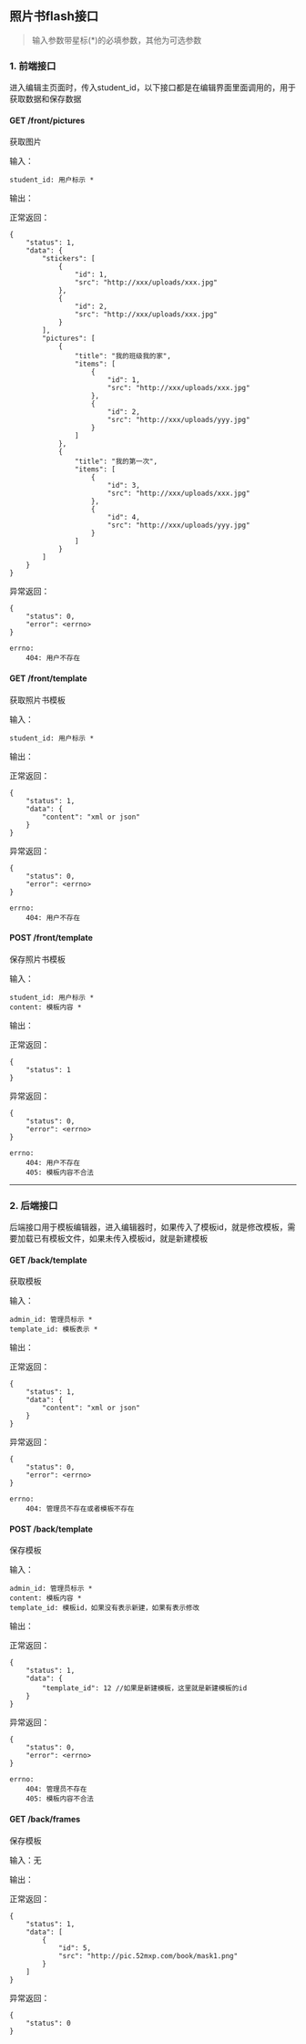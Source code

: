 
## 照片书flash接口

> 输入参数带星标(*)的必填参数，其他为可选参数

### 1. 前端接口

进入编辑主页面时，传入student_id，以下接口都是在编辑界面里面调用的，用于获取数据和保存数据

#### GET /front/pictures

获取图片

输入：

    student_id: 用户标示 *

输出：

正常返回：

    {
        "status": 1,
        "data": {
            "stickers": [
                {
                    "id": 1,
                    "src": "http://xxx/uploads/xxx.jpg"
                },
                {
                    "id": 2,
                    "src": "http://xxx/uploads/xxx.jpg"
                }
            ],
            "pictures": [
                {
                    "title": "我的班级我的家",
                    "items": [
                        {
                            "id": 1,
                            "src": "http://xxx/uploads/xxx.jpg"
                        },
                        {
                            "id": 2,
                            "src": "http://xxx/uploads/yyy.jpg"
                        }
                    ]
                },
                {
                    "title": "我的第一次",
                    "items": [
                        {
                            "id": 3,
                            "src": "http://xxx/uploads/xxx.jpg"
                        },
                        {
                            "id": 4,
                            "src": "http://xxx/uploads/yyy.jpg"
                        }
                    ]
                }
            ]
    	}
    }
    
异常返回：

    {
        "status": 0,
        "error": <errno>
    }
    
    errno:
        404: 用户不存在

#### GET /front/template

获取照片书模板

输入：

    student_id: 用户标示 *

输出：

正常返回：

    {
        "status": 1,
        "data": {
            "content": "xml or json"
        }
    }

异常返回：

    {
        "status": 0,
        "error": <errno>
    }
    
    errno:
        404: 用户不存在
        
#### POST /front/template

保存照片书模板

输入：

    student_id: 用户标示 *
    content: 模板内容 *

输出：

正常返回：

    {
        "status": 1
    }

异常返回：

    {
        "status": 0,
        "error": <errno>
    }
    
    errno:
        404: 用户不存在
        405: 模板内容不合法


***
       

### 2. 后端接口

后端接口用于模板编辑器，进入编辑器时，如果传入了模板id，就是修改模板，需要加载已有模板文件，如果未传入模板id，就是新建模板

#### GET /back/template

获取模板

输入：

    admin_id: 管理员标示 *
    template_id: 模板表示 *

输出：

正常返回：

    {
        "status": 1,
        "data": {
            "content": "xml or json"
        }    
    }
    
异常返回：

    {
        "status": 0,
        "error": <errno>
    }
    
    errno:
        404: 管理员不存在或者模板不存在
        
#### POST /back/template

保存模板

输入：

    admin_id: 管理员标示 *
    content: 模板内容 *
    template_id: 模板id，如果没有表示新建，如果有表示修改

输出：

正常返回：

    {
        "status": 1,
        "data": {
        	"template_id": 12 //如果是新建模板，这里就是新建模板的id
        }
    }
    
异常返回：

    {
        "status": 0,
        "error": <errno>
    }
    
    errno:
        404: 管理员不存在
        405: 模板内容不合法      
        
#### GET /back/frames

保存模板

输入：无

输出：

正常返回：

    {
        "status": 1,
        "data": [
			{
				"id": 5,
				"src": "http://pic.52mxp.com/book/mask1.png"
			}
		]
    }
    
异常返回：

    {
        "status": 0
    }
